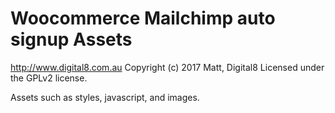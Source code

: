 # Woocommerce Mailchimp auto signup Assets #
http://www.digital8.com.au
Copyright (c) 2017 Matt, Digital8
Licensed under the GPLv2 license.

Assets such as styles, javascript, and images.